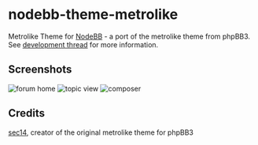 nodebb-theme-metrolike
====================

Metrolike Theme for [NodeBB](http://www.nodebb.org) - a port of the metrolike theme from phpBB3. See [development thread](http://try.nodebb.org/topic/210/nodebb-creating-your-own-themes) for more information.

## Screenshots

![forum home](http://i.imgur.com/m4DwqIp.png)
![topic view](http://i.imgur.com/TamnDr2.png)
![composer](http://i.imgur.com/rf5QeaS.png)

## Credits

[sec14](http://secl4.deviantart.com/art/metrolike-1-0-1-phpBB-style-405098783), creator of the original metrolike theme for phpBB3

